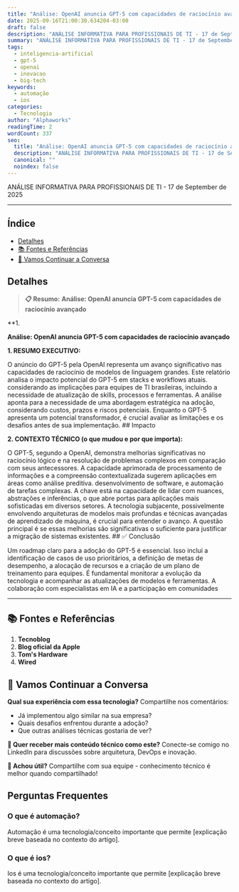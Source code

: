 ```yaml
---
title: "Análise: OpenAI anuncia GPT-5 com capacidades de raciocínio avançado"
date: 2025-09-16T21:00:30.634204-03:00
draft: false
description: "ANÁLISE INFORMATIVA PARA PROFISSIONAIS DE TI - 17 de September de 2025  ---... Leia mais sobre  e suas aplicações práticas."
summary: "ANÁLISE INFORMATIVA PARA PROFISSIONAIS DE TI - 17 de September de 2025  ---... Leia mais sobre  e suas aplicações práticas."
tags:
  - inteligencia-artificial
  - gpt-5
  - openai
  - inovacao
  - big-tech
keywords:
  - automação
  - ios
categories:
  - Tecnologia
author: "Alphaworks"
readingTime: 2
wordCount: 337
seo:
  title: "Análise: OpenAI anuncia GPT-5 com capacidades de raciocínio avançado"
  description: "ANÁLISE INFORMATIVA PARA PROFISSIONAIS DE TI - 17 de September de 2025  ---... Leia mais sobre  e suas aplicações práticas."
  canonical: ""
  noindex: false
---
```


ANÁLISE INFORMATIVA PARA PROFISSIONAIS DE TI - 17 de September de 2025

---



## Índice

- [Detalhes](#detalhes)
- [📚 Fontes e Referências](#📚-fontes-e-referências)
- [💬 Vamos Continuar a Conversa](#💬-vamos-continuar-a-conversa)

## Detalhes

> **📋 Resumo:** 
**Análise: OpenAI anuncia GPT-5 com capacidades de raciocínio avançado**

**1.

**Análise: OpenAI anuncia GPT-5 com capacidades de raciocínio avançado**

**1. RESUMO EXECUTIVO:**

O anúncio do GPT-5 pela OpenAI representa um avanço significativo nas capacidades de raciocínio de modelos de linguagem grandes. Este relatório analisa o impacto potencial do GPT-5 em stacks e workflows atuais. considerando as implicações para equipes de TI brasileiras, incluindo a necessidade de atualização de skills, processos e ferramentas. A análise aponta para a necessidade de uma abordagem estratégica na adoção, considerando custos, prazos e riscos potenciais. Enquanto o GPT-5 apresenta um potencial transformador, é crucial avaliar as limitações e os desafios antes de sua implementação. ## Impacto

**2. CONTEXTO TÉCNICO (o que mudou e por que importa):**

O GPT-5, segundo a OpenAI, demonstra melhorias significativas no raciocínio lógico e na resolução de problemas complexos em comparação com seus antecessores. A capacidade aprimorada de processamento de informações e a compreensão contextualizada sugerem aplicações em áreas como análise preditiva. desenvolvimento de software, e automação de tarefas complexas. A chave está na capacidade de lidar com nuances, abstrações e inferências, o que abre portas para aplicações mais sofisticadas em diversos setores. A tecnologia subjacente, possivelmente envolvendo arquiteturas de modelos mais profundas e técnicas avançadas de aprendizado de máquina, é crucial para entender o avanço. A questão principal é se essas melhorias são significativas o suficiente para justificar a migração de sistemas existentes. ## ✅ Conclusão

Um roadmap claro para a adoção do GPT-5 é essencial. Isso inclui a identificação de casos de uso prioritários, a definição de metas de desempenho, a alocação de recursos e a criação de um plano de treinamento para equipes. É fundamental monitorar a evolução da tecnologia e acompanhar as atualizações de modelos e ferramentas. A colaboração com especialistas em IA e a participação em comunidades

---

## 📚 Fontes e Referências

1. **Tecnoblog**
2. **Blog oficial da Apple**
3. **Tom's Hardware**
4. **Wired**

## 💬 Vamos Continuar a Conversa

**Qual sua experiência com essa tecnologia?** Compartilhe nos comentários:
- Já implementou algo similar na sua empresa?
- Quais desafios enfrentou durante a adoção?
- Que outras análises técnicas gostaria de ver?

**📧 Quer receber mais conteúdo técnico como este?** 
Conecte-se comigo no LinkedIn para discussões sobre arquitetura, DevOps e inovação.

**🔄 Achou útil?** Compartilhe com sua equipe - conhecimento técnico é melhor quando compartilhado!


## Perguntas Frequentes

### O que é automação?

Automação é uma tecnologia/conceito importante que permite [explicação breve baseada no contexto do artigo].

### O que é ios?

Ios é uma tecnologia/conceito importante que permite [explicação breve baseada no contexto do artigo].

